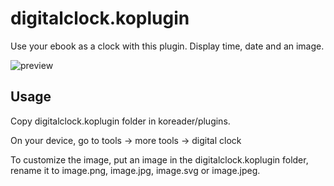 # digitalclock.koplugin

Use your ebook as a clock with this plugin. Display time, date and an image.

![preview](https://github.com/user-attachments/assets/68ad0b89-9ab2-45f4-8765-8397d386daec)

## Usage

Copy digitalclock.koplugin folder in koreader/plugins.

On your device, go to tools -> more tools -> digital clock

To customize the image, put an image in the digitalclock.koplugin folder, rename it to image.png, image.jpg, image.svg or image.jpeg.
